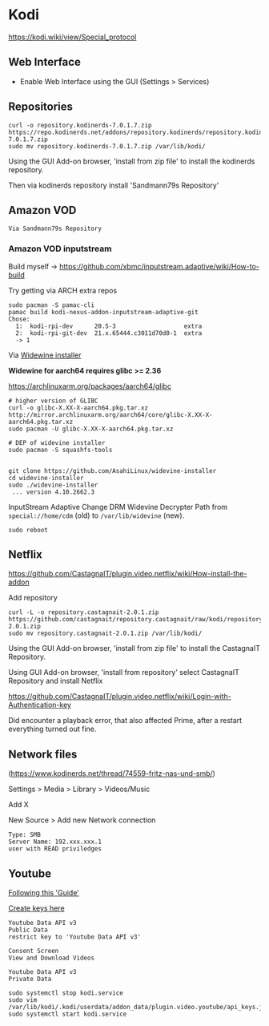 # Kodi

https://kodi.wiki/view/Special_protocol

## Web Interface

* Enable Web Interface using the GUI (Settings > Services)

## Repositories

    curl -o repository.kodinerds-7.0.1.7.zip https://repo.kodinerds.net/addons/repository.kodinerds/repository.kodinerds-7.0.1.7.zip
    sudo mv repository.kodinerds-7.0.1.7.zip /var/lib/kodi/

Using the GUI Add-on browser, 'install from zip file' to install the kodinerds repository.

Then via kodinerds repository install 'Sandmann79s Repository'

## Amazon VOD

    Via Sandmann79s Repository

### Amazon VOD inputstream

Build myself -> https://github.com/xbmc/inputstream.adaptive/wiki/How-to-build

Try getting via ARCH extra repos

    sudo pacman -S pamac-cli
    pamac build kodi-nexus-addon-inputstream-adaptive-git
    Chose:
      1:  kodi-rpi-dev      20.5-3                   extra
      2:  kodi-rpi-git-dev  21.x.65444.c3011d70d0-1  extra
      -> 1

Via [Widewine installer](https://github.com/AsahiLinux/widevine-installer)

**Widewine for aarch64 requires glibc >= 2.36**

https://archlinuxarm.org/packages/aarch64/glibc

    # higher version of GLIBC
    curl -o glibc-X.XX-X-aarch64.pkg.tar.xz http://mirror.archlinuxarm.org/aarch64/core/glibc-X.XX-X-aarch64.pkg.tar.xz
    sudo pacman -U glibc-X.XX-X-aarch64.pkg.tar.xz

    # DEP of widevine installer
    sudo pacman -S squashfs-tools


    git clone https://github.com/AsahiLinux/widevine-installer
    cd widevine-installer
    sudo ./widevine-installer
     ... version 4.10.2662.3

InputStream Adaptive Change DRM Widevine Decrypter Path from `special://home/cdm` (old) to `/var/lib/widevine` (new).

    sudo reboot

## Netflix

https://github.com/CastagnaIT/plugin.video.netflix/wiki/How-install-the-addon

Add repository

    curl -L -o repository.castagnait-2.0.1.zip https://github.com/castagnait/repository.castagnait/raw/kodi/repository.castagnait-2.0.1.zip
    sudo mv repository.castagnait-2.0.1.zip /var/lib/kodi/

Using the GUI Add-on browser, 'install from zip file' to install the CastagnaIT Repository.

Using GUI Add-on browser, 'install from repository' select CastagnaIT Repository and install Netflix

https://github.com/CastagnaIT/plugin.video.netflix/wiki/Login-with-Authentication-key

Did encounter a playback error, that also affected Prime, after a restart everything turned out fine.

## Network files

(https://www.kodinerds.net/thread/74559-fritz-nas-und-smb/)

Settings > Media > Library > Videos/Music

Add X

New Source > Add new Network connection

    Type: SMB
    Server Name: 192.xxx.xxx.1
    user with READ priviledges

## Youtube

[Following this 'Guide'](https://github.com/anxdpanic/plugin.video.youtube/wiki/Personal-API-Keys)

[Create keys here](https://console.cloud.google.com/apis/credentials/wizard?api=youtube.googleapis.com)

    Youtube Data API v3
    Public Data
    restrict key to 'Youtube Data API v3'

    Consent Screen
    View and Download Videos

    Youtube Data API v3
    Private Data

    sudo systemctl stop kodi.service
    sudo vim /var/lib/kodi/.kodi/userdata/addon_data/plugin.video.youtube/api_keys.json
    sudo systemctl start kodi.service
